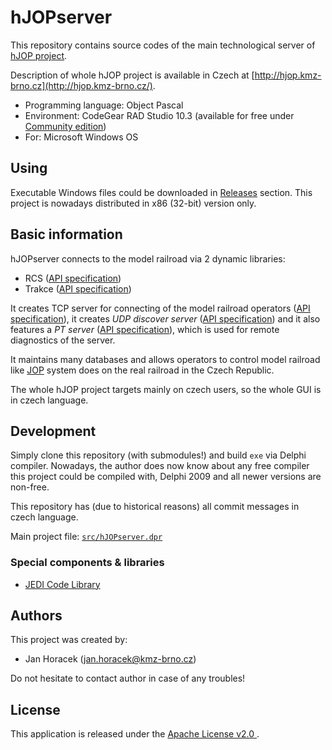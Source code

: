 # hJOPserver

This repository contains source codes of the main technological server of [hJOP
project](https://hjop.kmz-brno.cz/).

Description of whole hJOP project is available in Czech at
[http://hjop.kmz-brno.cz](http://hjop.kmz-brno.cz/).

 * Programming language: Object Pascal
 * Environment: CodeGear RAD Studio 10.3 (available for free under [Community edition](http://docwiki.embarcadero.com/RADStudio/Sydney/en/Community_Edition))
 * For: Microsoft Windows OS

## Using

Executable Windows files could be downloaded in
[Releases](https://github.com/kmzbrnoI/hJOPserver/releases) section.  This
project is nowadays distributed in x86 (32-bit) version only.

## Basic information

hJOPserver connects to the model railroad via 2 dynamic libraries:

 * RCS ([API specification](https://github.com/kmzbrnoI/mtb-lib/wiki))
 * Trakce ([API specification](https://github.com/kmzbrnoI/xn-lib-cpp-qt/wiki))

It creates TCP server for connecting of the model railroad operators ([API
specification](https://github.com/kmzbrnoI/hJOPserver/wiki/panelServer)), it
creates *UDP discover server* ([API
specification](https://github.com/kmzbrnoI/hJOPserver/wiki/udpDiscover)) and it
also features a *PT server* ([API
specification](https://github.com/kmzbrnoI/hJOPserver/wiki/ptServer)), which is
used for remote diagnostics of the server.

It maintains many databases and allows operators to control model railroad
like [JOP](https://cs.wikipedia.org/wiki/Jednotné_obslužné_pracoviště) system
does on the real railroad in the Czech Republic.

The whole hJOP project targets mainly on czech users, so the whole GUI is in
czech language.

## Development

Simply clone this repository (with submodules!) and build `exe` via Delphi
compiler. Nowadays, the author does now know about any free compiler this
project could be compiled with, Delphi 2009 and all newer versions are
non-free.

This repository has (due to historical reasons) all commit messages in czech
language.

Main project file: [`src/hJOPserver.dpr`](src/hJOPserver.dpr)

### Special components & libraries

* [JEDI Code Library](http://wiki.delphi-jedi.org/index.php?title=JEDI_Code_Library)

## Authors

This project was created by:

 * Jan Horacek ([jan.horacek@kmz-brno.cz](mailto:jan.horacek@kmz-brno.cz))

Do not hesitate to contact author in case of any troubles!

## License

This application is released under the [Apache License v2.0
](https://www.apache.org/licenses/LICENSE-2.0).
